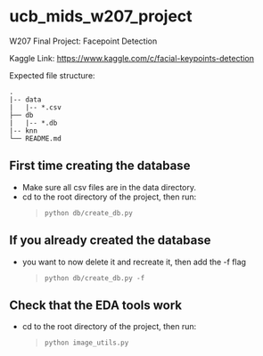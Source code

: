 # ucb_mids_w207_project

W207 Final Project: Facepoint Detection

Kaggle Link: <https://www.kaggle.com/c/facial-keypoints-detection>

Expected file structure:

```path
.
|-- data
|   |-- *.csv
├── db
|   |-- *.db
|-- knn
└── README.md
```

## First time creating the database

- Make sure all csv files are in the data directory.
- cd to the root directory of the project, then run:
  > `python db/create_db.py`

## If you already created the database

- you want to now delete it and recreate it, then add the -f flag
  > `python db/create_db.py -f`

## Check that the EDA tools work

- cd to the root directory of the project, then run:
  > `python image_utils.py`
